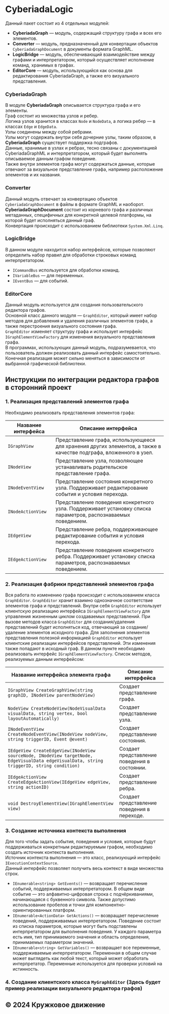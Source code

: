 # CyberiadaLogic
Данный пакет состоит из 4 отдельных модулей:
* **CyberiadaGraph** — модуль, содержащий структуру графа и всех его элементов.
* **Converter** — модуль, предназначенный для конвертации объектов ```CyberiadaGraphDocument``` в документы формата GraphML.
* **LogicBridge** — модуль, обеспечивающий взаимодействие между графами и интерпретатором, который осуществляет исполнение команд, хранимых в графах.
* **EditorCore** — модуль, использующийся как основа для редактирования CyberiadaGraph, а также его визуального представления.

### CyberiadaGraph
В модуле **CyberiadaGraph** описывается структура графа и его элементы.  
Граф состоит из множества узлов и ребер.  
Логика узлов хранится в классах ```Node``` и ```NodeData```, а логика ребер — в классах ```Edge``` и ```EdgeData```.  
Узлы соединены между собой ребрами.  
Узлы могут содержать внутри себя дочерние узлы, таким образом, в **CyberiadaGraph** существует поддержка подграфов.  
Данные, хранимые в узлах и ребрах, тесно связаны с документацией CyberiadaGraphML и интерпретатором, который будет выполнять описываемое данным графом поведение.  
Также внутри элементов графа могут содержаться данные, которые отвечают за визуальное представление графа, например расположение элементов и их названия.

### Converter
Данный модуль отвечает за конвертацию объектов ```CyberiadaGraphDocument``` в файлы в формате GraphML и наоборот.  
**CyberiadaGraphDocument** состоит из корневого графа и различных метаданных, специфичных для конкретной целевой платформы, на которой будет исполняться данный граф.  
Конвертация происходит с использованием библиотеки ```System.Xml.Linq```.

### LogicBridge
В данном модуле находится набор интерфейсов, которые позволяют определить набор правил для обработки строковых команд интерпретатором.
* ```ICommandBus``` используется для обработки команд.
* ```IVariableBus``` — для переменных.
* ```IEventBus``` — для событий.

### EditorCore
Данный модуль используется для создания пользовательского редактора графов.  
Основной класс данного модуля — ```GraphEditor```, который имеет набор методов для добавления и удаления различных элементов графа, а также перестроения визуального состояния графа.  
```GraphEditor``` изменяет структуру графа и использует интерфейс ```IGraphElementViewFactory``` для изменения визуального представления графа.  
В программах, использующих данный модуль, подразумевается, что пользователь должен реализовать данный интерфейс самостоятельно. Конечная реализация может сильно меняться в зависимости от выбранной графической библиотеки.

## Инструкции по интеграции редактора графов в сторонний проект
### 1. Реализация представлений элементов графа
Необходимо реализовать представления элементов графа:

| Название интерфейса   | Описание интерфейса                                                                                                |
|-----------------------|--------------------------------------------------------------------------------------------------------------------|
| ```IGraphView```      | Представление графа, использующееся для хранения других элементов, а также в качестве подграфа, вложенного в узел. |
| ```INodeView```       | Представление узла, позволяющее устанавливать родительское представление графа.                                    |
| ```INodeEventView```  | Представление состояния конкретного узла. Поддерживает редактирование события и условия перехода.                  |
| ```INodeActionView``` | Представление поведения конкретного узла. Поддерживает установку списка параметров, распознаваемых поведением.     |
| ```IEdgeView```       | Представление ребра, поддерживающее редактирование события и условия перехода.                                     |
| ```IEdgeActionView``` | Представление поведения конкретного ребра. Поддерживает установку списка параметров, распознаваемых поведением.    |

### 2. Реализация фабрики представлений элементов графа
Вся работа по изменению графа происходит с использованием класса ```GraphEditor```.
```GraphEditor``` хранит взаимно однозначное соответствие элементов графа и представлений.
Внутри себя ```GraphEditor``` использует клиентскую реализацию интерфейса ```IGraphElementViewFactory``` для управления жизненным циклом создаваемых представлений.
При вызове методов класса ```GraphEditor``` для создания/удаления представлений будет исполняться код, отвечающий за создание/удаление элементов исходного графа.
Для заполнения элементов представления полезной информацией ```GraphEditor``` использует клиентские реализации интерфейсов представлений.
Эти изменения также попадают в исходный граф.
В данном пункте необходимо реализовать интерфейс ```IGraphElementViewFactory```.
Список методов, реализуемых данным интерфейсом:

| Название интерфейса элемента графа                                                                                                            | Описание интерфейса                           |
|-----------------------------------------------------------------------------------------------------------------------------------------------|-----------------------------------------------|
| ```IGraphView CreateGraphView(string graphID, INodeView parentNodeView)```                                                                    | Создает представление графа.                  |
| ```NodeView CreateNodeView(NodeVisualData visualData, string vertex, bool layoutAutomatically)```                                             | Создает представление узла.                   |
| ```INodeEventView CreateNodeEventView(INodeView nodeView, string triggerID, Event @event)```                                                  | Создает представление состояния.              |
| ```IEdgeView CreateEdgeView(INodeView sourceNode, INodeView targetNode, EdgeVisualData edgeVisualData, string triggerID, string condition)``` | Создает представление поведения в cостоянии.  |
| ```IEdgeActionView CreateEdgeActionView(IEdgeView edgeView, string actionID)```                                                               | Создает представление ребра.                  |
| ```void DestroyElementView(IGraphElementView view)```                                                                                         | Создает представление поведения в переходе.   |

### 3. Создание источника контекста выполнения
Для того чтобы задать события, поведения и условия, которые будут поддерживаться конкретным редактируемым графом, необходимо создать источник контекста выполнения.  
Источник контекста выполнения — это класс, реализующий интерфейс ```IExecutionContextSource```.  
Данный интерфейс позволяет получить весь контекст в виде множества строк.
* ```IEnumerable<string> GetEvents()``` — возвращает перечисление событий, поддерживаемых интерпретатором.
В общем виде событие — это алфавитно-цифровая строка с подчёркиваниями, начинающаяся с буквенного символа. 
Также допустимо использование пробелов и точки для компонентно-ориентированных платформ.
* ```IEnumerable<ActionData> GetActions()``` — возвращает перечисление поведений, поддерживаемых интерпретатором.
Поведение состоит из списка параметров, которые могут быть подставлены интерпретатором для выполнения поведения. 
У каждого параметра есть имя, тип принимаемого значения и область определения, принимаемых параметром значений.
* ```IEnumerable<string> GetVariables()``` — возвращает все переменные, поддерживаемые интерпретатором.
Переменная в общем случае может выглядеть как любой текст, который может обработать интерпретатор.
Переменные используется для проверки условий на истинность.

### 4. Создание клиентского класса ```MyGraphEditor``` (Здесь будет пример реализации визуального редактора графов)

## © 2024 Кружковое движение  
